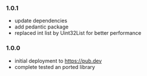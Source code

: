 ### 1.0.1

- update dependencies
- add pedantic package
- replaced int list by Uint32List for better performance

### 1.0.0

- initial deployment to https://pub.dev
- complete tested an ported library 